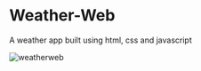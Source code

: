 # Weather-Web
A weather app built using html, css and javascript


![weatherweb](https://user-images.githubusercontent.com/129876043/229839010-01cf4ebe-9180-4c24-a1d5-9e90142c476a.jpg)
